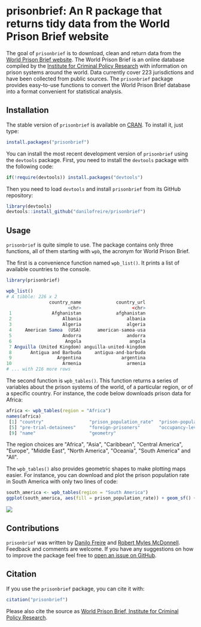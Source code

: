
<!-- README.md is generated from README.Rmd. Please edit that file -->
prisonbrief: An R package that returns tidy data from the World Prison Brief website
====================================================================================

The goal of `prisonbrief` is to download, clean and return data from the [World Prison Brief website](http://www.prisonstudies.org/). The World Prison Brief is an online database compiled by the [Institute for Criminal Policy Research](http://www.icpr.org.uk/) with information on prison systems around the world. Data currently cover 223 jurisdictions and have been collected from public sources. The `prisonbrief` package provides easy-to-use functions to convert the World Prison Brief database into a format convenient for statistical analysis.

Installation
------------

The stable version of `prisonbrief` is available on [CRAN](https://cran.r-project.org/package=prisonbrief). To install it, just type:

``` r
install.packages("prisonbrief")
```

You can install the most recent development version of `prisonbrief` using the `devtools` package. First, you need to install the `devtools` package with the following code:

``` r
if(!require(devtools)) install.packages("devtools")
```

Then you need to load `devtools` and install `prisonbrief` from its GitHub repository:

``` r
library(devtools)
devtools::install_github("danilofreire/prisonbrief")
```

Usage
-----

`prisonbrief` is quite simple to use. The package contains only three functions, all of them starting with `wpb`, the acronym for World Prison Brief.

The first is a convenience function named `wpb_list()`. It prints a list of available countries to the console.

``` r
library(prisonbrief)

wpb_list()
# A tibble: 226 x 2
                country_name             country_url
                       <chr>                   <chr>
 1               Afghanistan             afghanistan
 2                   Albania                 albania
 3                   Algeria                 algeria
 4     American Samoa  (USA)      american-samoa-usa
 5                   Andorra                 andorra
 6                    Angola                  angola
 7 Anguilla (United Kingdom) anguilla-united-kingdom
 8       Antigua and Barbuda     antigua-and-barbuda
 9                 Argentina               argentina
10                   Armenia                 armenia
# ... with 216 more rows
```

The second function is `wpb_tables()`. This function returns a series of variables about the prison systems of the world, of a particular region, or of a specific country. For instance, the code below downloads prison data for Africa:

``` r
africa <- wpb_tables(region = "Africa")
names(africa)
 [1] "country"                 "prison_population_rate"  "prison-population-total" "female-prisoners"       
 [5] "pre-trial-detainees"     "foreign-prisoners"       "occupancy-level"         "iso_a2"                 
 [9] "name"                    "geometry"    
```

The region choices are "Africa", "Asia", "Caribbean", "Central America", "Europe", "Middle East", "North America", "Oceania", "South America" and "All".

The `wpb_tables()` also provides geometric shapes to make plotting maps easier. For instance, you can download and plot the prison population rate in South America with only two lines of code:

``` r
south_america <- wpb_tables(region = "South America")
ggplot(south_america, aes(fill = prison_population_rate)) + geom_sf() + theme_minimal()
```

![](http://i.imgur.com/wek7T71.png)

Contributions
-------------

`prisonbrief` was written by [Danilo Freire](http://danilofreire.com/) and [Robert Myles McDonnell](https://robertmyles.github.io/). Feedback and comments are welcome. If you have any suggestions on how to improve the package feel free to [open an issue on GitHub](https://github.com/danilofreire/wpb/issues).

Citation
--------

If you use the `prisonbrief` package, you can cite it with:

``` r
citation("prisonbrief")
```

Please also cite the source as [World Prison Brief, Institute for Criminal Policy Research](http://www.prisonstudies.org/about-us).
